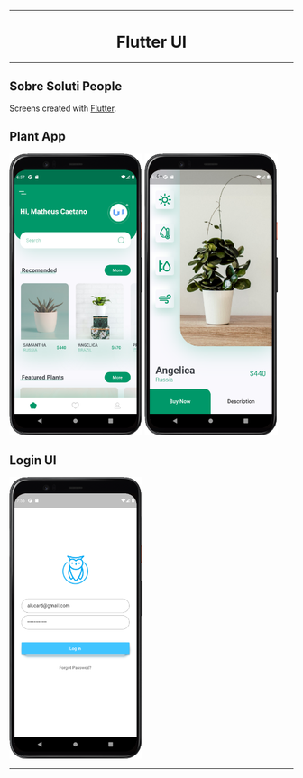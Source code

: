 <hr>
<h1 align=center>Flutter UI</h1>
<hr>

## Sobre Soluti People
Screens created with [Flutter](https://flutter.dev/).

## Plant App
<img src="https://raw.githubusercontent.com/CaetanoMatheus/repositories-images/master/flutter-ui/plant-app/home.png" height="500">
<img src="https://raw.githubusercontent.com/CaetanoMatheus/repositories-images/master/flutter-ui/plant-app/details.png" height="500">

## Login UI
<img src="https://raw.githubusercontent.com/CaetanoMatheus/repositories-images/master/flutter-ui/login-ui/Screenshot-20210227195543-408x864.png" height="500">

<hr>